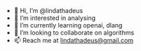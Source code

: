 - 👋 Hi, I’m @lindathadeus
- 👀 I’m interested in analysing
- 🌱 I’m currently learning openai, dlang
- 💞️ I’m looking to collaborate on algorithms
- 📫 Reach me at lindathadeus@gmail.com

<!---
lindathadeus/lindathadeus is a ✨ special ✨ repository because its `README.md` (this file) appears on your GitHub profile.
You can click the Preview link to take a look at your changes.
--->
